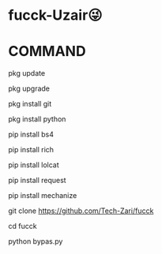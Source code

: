 # fucck-Uzair😜

# COMMAND
pkg update

pkg upgrade

pkg install git

pkg install python

pip install bs4

pip install rich

pip install lolcat

pip install request

pip install mechanize

git clone https://github.com/Tech-Zari/fucck

cd fucck

python bypas.py
